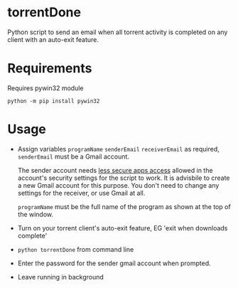# torrentDone
Python script to send an email when all torrent activity is completed on any client with an auto-exit feature.

# Requirements

Requires pywin32 module 

`python -m pip install pywin32`

# Usage

* Assign variables `programName` `senderEmail` `receiverEmail` as required, `senderEmail` must be a Gmail account.

   The sender account needs [less secure apps access](https://myaccount.google.com/lesssecureapps) allowed in the account's security settings for the script to work. It is advisbile to create a new Gmail account for this purpose. You don't need to change any settings for the receiver, or use Gmail at all.
   
   `programName` must be the full name of the program as shown at the top of the window.
   
* Turn on your torrent client's auto-exit feature, EG 'exit when downloads complete'
* `python torrentDone` from command line
* Enter the password for the sender gmail account when prompted.
* Leave running in background
